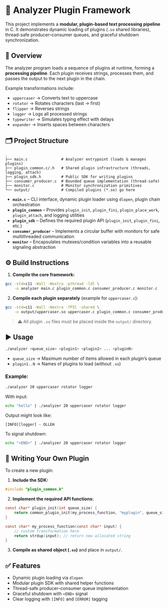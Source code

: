 # 🔌 Analyzer Plugin Framework

This project implements a **modular, plugin-based text processing pipeline** in C.
It demonstrates dynamic loading of plugins (`.so` shared libraries), thread-safe producer–consumer queues, and graceful shutdown synchronization.


## 📖 Overview

The analyzer program loads a sequence of plugins at runtime, forming a **processing pipeline**.
Each plugin receives strings, processes them, and passes the output to the next plugin in the chain.

Example transformations include:

* `uppercaser` → Converts text to uppercase
* `rotator` → Rotates characters (last → first)
* `flipper` → Reverses strings
* `logger` → Logs all processed strings
* `typewriter` → Simulates typing effect with delays
* `expander` → Inserts spaces between characters


## 🗂️ Project Structure

```
.
├── main.c               # Analyzer entrypoint (loads & manages plugins)
├── plugin_common.c/.h   # Shared plugin infrastructure (threads, logging, attach)
├── plugin_sdk.h         # Public SDK for writing plugins
├── consumer_producer.c  # Bounded queue implementation (thread-safe)
├── monitor.c            # Monitor synchronization primitives
└── output/              # Compiled plugins (*.so) go here
```

* **`main.c`** – CLI interface, dynamic plugin loader using `dlopen`, plugin chain orchestration
* **`plugin_common`** – Provides `plugin_init`, `plugin_fini`, `plugin_place_work`, `plugin_attach`, and logging utilities
* **`plugin_sdk`** – Defines the required plugin API (`plugin_init`, `plugin_fini`, etc.)
* **`consumer_producer`** – Implements a circular buffer with monitors for safe multithreaded communication
* **`monitor`** – Encapsulates mutexes/condition variables into a reusable signaling abstraction


## ⚙️ Build Instructions

1. **Compile the core framework:**

```bash
gcc -std=c11 -Wall -Wextra -pthread -ldl \
    -o analyzer main.c plugin_common.c consumer_producer.c monitor.c
```

2. **Compile each plugin separately** (example for `uppercaser.c`):

```bash
gcc -std=c11 -Wall -Wextra -fPIC -shared \
    -o output/uppercaser.so uppercaser.c plugin_common.c consumer_producer.c monitor.c
```

> ⚠️ All plugin `.so` files must be placed inside the `output/` directory.


## ▶️ Usage

```bash
./analyzer <queue_size> <plugin1> <plugin2> ... <pluginN>
```

* `queue_size` → Maximum number of items allowed in each plugin’s queue
* `plugin1..N` → Names of plugins to load (without `.so`)

### Example:

```bash
./analyzer 20 uppercaser rotator logger
```

With input:

```bash
echo "hello" | ./analyzer 20 uppercaser rotator logger
```

Output might look like:

```
[INFO][logger] - OLLEH
```

To signal shutdown:

```bash
echo "<END>" | ./analyzer 20 uppercaser rotator logger
```


## 🧩 Writing Your Own Plugin

To create a new plugin:

1. **Include the SDK:**

```c
#include "plugin_common.h"
```

2. **Implement the required API functions:**

```c
const char* plugin_init(int queue_size) {
    return common_plugin_init(my_process_function, "myplugin", queue_size);
}

const char* my_process_function(const char* input) {
    // custom transformation here
    return strdup(input); // return new allocated string
}
```

3. **Compile as shared object (`.so`)** and place in `output/`.


## ✅ Features

* Dynamic plugin loading via `dlopen`
* Modular plugin SDK with shared helper functions
* Thread-safe producer–consumer queue implementation
* Graceful shutdown with `<END>` signal
* Clear logging with `[INFO]` and `[ERROR]` tagging
